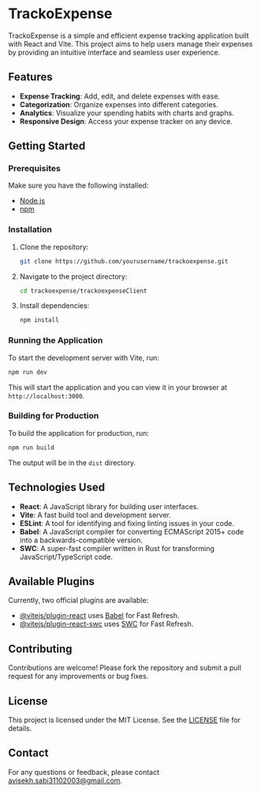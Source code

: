 # TrackoExpense

TrackoExpense is a simple and efficient expense tracking application built with React and Vite. This project aims to help users manage their expenses by providing an intuitive interface and seamless user experience.

## Features

- **Expense Tracking**: Add, edit, and delete expenses with ease.
- **Categorization**: Organize expenses into different categories.
- **Analytics**: Visualize your spending habits with charts and graphs.
- **Responsive Design**: Access your expense tracker on any device.

## Getting Started

### Prerequisites

Make sure you have the following installed:

- [Node.js](https://nodejs.org/)
- [npm](https://www.npmjs.com/)

### Installation

1. Clone the repository:
   ```sh
   git clone https://github.com/yourusername/trackoexpense.git
   ```
2. Navigate to the project directory:
   ```sh
   cd trackoexpense/trackoexpenseClient
   ```
3. Install dependencies:
   ```sh
   npm install
   ```

### Running the Application

To start the development server with Vite, run:

```sh
npm run dev
```

This will start the application and you can view it in your browser at `http://localhost:3000`.

### Building for Production

To build the application for production, run:

```sh
npm run build
```

The output will be in the `dist` directory.

## Technologies Used

- **React**: A JavaScript library for building user interfaces.
- **Vite**: A fast build tool and development server.
- **ESLint**: A tool for identifying and fixing linting issues in your code.
- **Babel**: A JavaScript compiler for converting ECMAScript 2015+ code into a backwards-compatible version.
- **SWC**: A super-fast compiler written in Rust for transforming JavaScript/TypeScript code.

## Available Plugins

Currently, two official plugins are available:

- [@vitejs/plugin-react](https://github.com/vitejs/vite-plugin-react/blob/main/packages/plugin-react/README.md) uses [Babel](https://babeljs.io/) for Fast Refresh.
- [@vitejs/plugin-react-swc](https://github.com/vitejs/vite-plugin-react-swc) uses [SWC](https://swc.rs/) for Fast Refresh.

## Contributing

Contributions are welcome! Please fork the repository and submit a pull request for any improvements or bug fixes.

## License

This project is licensed under the MIT License. See the [LICENSE](LICENSE) file for details.

## Contact

For any questions or feedback, please contact [avisekh.sabi31102003@gmail.com](mailto:avisekh.sabi31102003@gmail.com).
